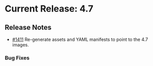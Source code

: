 # Current Release: 4.7

## Release Notes

- [#1411](https://github.com/kube-reporting/metering-operator/pull/1411) Re-generate assets and YAML manifests to point to the 4.7 images.

### Bug Fixes
